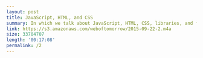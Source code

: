 ```yaml
---
layout: post
title: JavaScript, HTML, and CSS
summary: In which we talk about JavaScript, HTML, CSS, libraries, and frameworks
link: https://s3.amazonaws.com/weboftomorrow/2015-09-22-2.m4a
size: 33704707
length: '00:17:08'
permalink: /2
---
```

